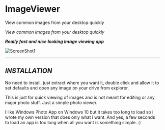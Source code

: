 # ImageViewer

View common images from your desktop quickly

*View common images from your desktop quickly*

***Really fast and nice looking Image viewing app***

![ScreenShot1](https://raw.githubusercontent.com/xCONFLiCTiONx/ImageViewer/master/ImageViewer.jpg)

_____________________________________________________________________________________

*INSTALLATION*
--------------
No need to install, just extract where you want it, double click and allow it to set defaults and open any image on your drive from explorer.

This is just for quick viewing of images and is not meant for editing or any major photo stuff. Just a simple photo viewer.

I like Windows Photo App on Windows 10 but it takes too long to load so i wrote my own version that does only what i want. And yes, a few seconds to load an app is too long when all you want is something simple. :)
